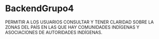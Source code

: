 # BackendGrupo4
PERMITIR A LOS USUARIOS CONSULTAR Y TENER CLARIDAD SOBRE LA ZONAS DEL PAÍS EN LAS QUE HAY COMUNIDADES INDÍGENAS Y ASOCIACIONES DE AUTORIDADES INDÍGENAS.
